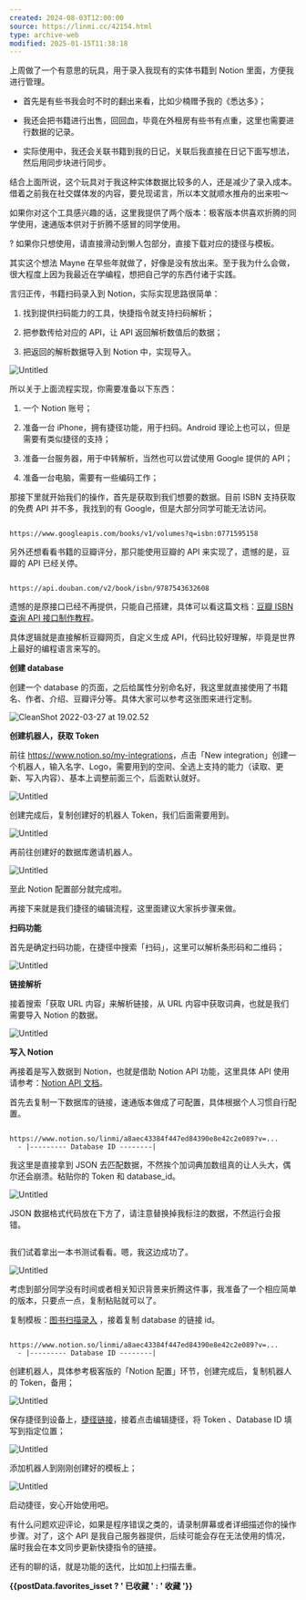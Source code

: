 ```yaml
---
created: 2024-08-03T12:00:00
source: https://linmi.cc/42154.html
type: archive-web
modified: 2025-01-15T11:38:18
---
```


上周做了一个有意思的玩具，用于录入我现有的实体书籍到 Notion 里面，方便我进行管理。

* 首先是有些书我会时不时的翻出来看，比如少楠赠予我的《悉达多》；

* 我还会把书籍进行出售，回回血，毕竟在外租房有些书有点重，这里也需要进行数据的记录。

* 实际使用中，我还会关联书籍到我的日记，关联后我直接在日记下面写想法，然后用同步块进行同步。

结合上面所说，这个玩具对于我这种实体数据比较多的人，还是减少了录入成本。借着之前我在社交媒体发的内容，要兑现诺言，所以本文就顺水推舟的出来啦～

如果你对这个工具感兴趣的话，这里我提供了两个版本：极客版本供喜欢折腾的同学使用，速通版本供对于折腾不感冒的同学使用。

? 如果你只想使用，请直接滑动到懒人包部分，直接下载对应的捷径与模板。

其实这个想法 Mayne 在早些年就做了，好像是没有放出来。至于我为什么会做，很大程度上因为我最近在学编程，想把自己学的东西付诸于实践。

言归正传，书籍扫码录入到 Notion，实际实现思路很简单：

1. 找到提供扫码能力的工具，快捷指令就支持扫码解析；

2. 把参数传给对应的 API，让 API 返回解析数值后的数据；

3. 把返回的解析数据导入到 Notion 中，实现导入。

![Untitled](https://vip1.loli.io/2022/03/27/6FHuts4U9W8SBRa.png)

所以关于上面流程实现，你需要准备以下东西：

1. 一个 Notion 账号；

2. 准备一台 iPhone，拥有捷径功能，用于扫码。Android 理论上也可以，但是需要有类似捷径的支持；

3. 准备一台服务器，用于中转解析，当然也可以尝试使用 Google 提供的 API；

4. 准备一台电脑，需要有一些编码工作；

那接下里就开始我们的操作，首先是获取到我们想要的数据。目前 ISBN 支持获取的免费 API 并不多，我找到的有 Google，但是大部分同学可能无法访问。

```

https://www.googleapis.com/books/v1/volumes?q=isbn:0771595158

```

另外还想看看书籍的豆瓣评分，那只能使用豆瓣的 API 来实现了，遗憾的是，豆瓣的 API 已经关停。

```

https://api.douban.com/v2/book/isbn/9787543632608

```

遗憾的是原接口已经不再提供，只能自己搭建，具体可以看这篇文档：[豆瓣 ISBN 查询 API 接口制作教程](https://cloud.tencent.com/developer/article/1460050)。

具体逻辑就是直接解析豆瓣网页，自定义生成 API，代码比较好理解，毕竟是世界上最好的编程语言来写的。

**创建 database**

创建一个 database 的页面，之后给属性分别命名好，我这里就直接使用了书籍名、作者、介绍、豆瓣评分等。具体大家可以参考这张图来进行定制。

![CleanShot 2022-03-27 at 19.02.52](https://vip1.loli.io/2022/03/27/nOvdMqj8LFUpoVA.png)

**创建机器人，获取 Token**

前往 <https://www.notion.so/my-integrations>，点击「New integration」创建一个机器人，输入名字、Logo，需要用到的空间、全选上支持的能力（读取、更新、写入内容）、基本上调整前面三个，后面默认就好。

![Untitled](https://vip2.loli.io/2022/03/27/7gyB23UGQ6JACez.png)

创建完成后，复制创建好的机器人 Token，我们后面需要用到。

![Untitled](https://vip1.loli.io/2022/03/27/2MLlaGrmFf9JRuZ.png)

再前往创建好的数据库邀请机器人。

![Untitled](https://vip1.loli.io/2022/03/27/fUDyQePTGlgxABh.png)

至此 Notion 配置部分就完成啦。

再接下来就是我们捷径的编辑流程，这里面建议大家拆步骤来做。

**扫码功能**

首先是确定扫码功能，在捷径中搜索「扫码」，这里可以解析条形码和二维码；

![Untitled](https://vip1.loli.io/2022/03/27/3Ijkq6PGRrD2SA5.png)

**链接解析**

接着搜索「获取 URL 内容」来解析链接，从 URL 内容中获取词典，也就是我们需要导入 Notion 的数据。

![Untitled](https://vip2.loli.io/2022/03/27/ja7JrwTGgQidO6F.png)

**写入 Notion**

再接着是写入数据到 Notion，也就是借助 Notion API 功能，这里具体 API 使用请参考：[Notion API 文档](https://developers.notion.com/reference/intro)。

首先去复制一下数据库的链接，速通版本做成了可配置，具体根据个人习惯自行配置。

```

https://www.notion.so/linmi/a8aec43384f447ed84390e8e42c2e089?v=...
  - |--------- Database ID --------|

```

我这里是直接拿到 JSON 去匹配数据，不然挨个加词典加数组真的让人头大，偶尔还会崩溃。粘贴你的 Token 和 database\_id。

![Untitled](https://vip2.loli.io/2022/03/27/6BfKqYOG3SPhosk.png)

JSON 数据格式代码放在下方了，请注意替换掉我标注的数据，不然运行会报错。

```

```

我们试着拿出一本书测试看看。嗯，我这边成功了。

![Untitled](https://vip2.loli.io/2022/03/27/RYdmiCufASjByTG.png)

考虑到部分同学没有时间或者相关知识背景来折腾这件事，我准备了一个相应简单的版本，只要点一点，复制粘贴就可以了。

复制模板：[图书扫描录入](https://www.notion.so/f7c827199f58479b9349c690eee2965f) ，接着复制 database 的链接 id。

```

https://www.notion.so/linmi/a8aec43384f447ed84390e8e42c2e089?v=...
  - |--------- Database ID --------|

```

创建机器人，具体参考极客版的「Notion 配置」环节，创建完成后，复制机器人的 Token，备用；

![Untitled](https://vip1.loli.io/2022/03/27/2MLlaGrmFf9JRuZ.png)

保存捷径到设备上，[捷径链接](https://www.icloud.com/shortcuts/c06b76465bb74ba3ba1f75d0e6a5459c)，接着点击编辑捷径，将 Token 、Database ID 填写到指定位置；

![Untitled](https://vip2.loli.io/2022/03/27/W2vO7Vts8wKNgFD.png)

添加机器人到刚刚创建好的模板上；

![Untitled](https://vip1.loli.io/2022/03/27/fUDyQePTGlgxABh.png)

启动捷径，安心开始使用吧。

有什么问题欢迎评论，如果是程序错误之类的，请录制屏幕或者详细描述你的操作步骤。对了，这个 API 是我自己服务器提供，后续可能会存在无法使用的情况，届时我会在本文同步更新快捷指令的链接。

还有的聊的话，就是功能的迭代，比如加上扫描去重。

**{{postData.favorites\_isset ? ' 已收藏 ' : ' 收藏 '}}**
